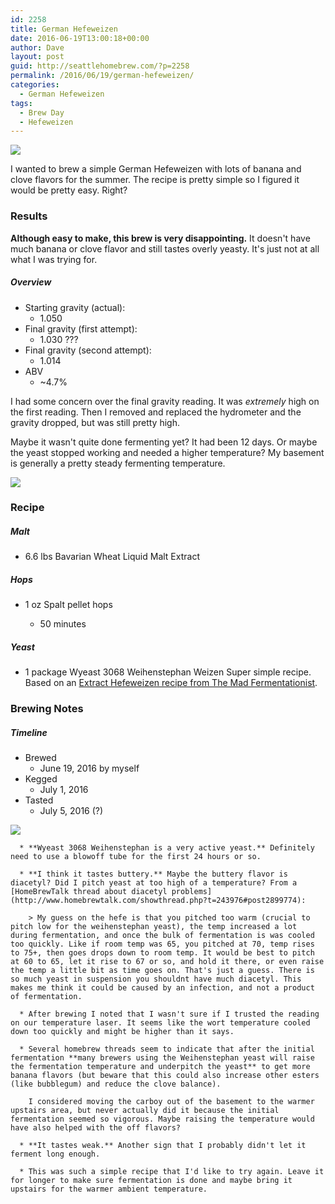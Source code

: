 ```yaml
---
id: 2258
title: German Hefeweizen
date: 2016-06-19T13:00:18+00:00
author: Dave
layout: post
guid: http://seattlehomebrew.com/?p=2258
permalink: /2016/06/19/german-hefeweizen/
categories:
  - German Hefeweizen
tags:
  - Brew Day
  - Hefeweizen
---
```

<img src="http://seattlehomebrew.com/wp-content/uploads/2016/06/IMG_4693-001-587x500.jpg" class="aligncenter" />

I wanted to brew a simple German Hefeweizen with lots of banana and clove flavors for the summer. The recipe is pretty simple so I figured it would be pretty easy. Right?

<!--more-->

### Results

**Although easy to make, this brew is very disappointing.** It doesn't have much banana or clove flavor and still tastes overly yeasty. It's just not at all what I was trying for.

##### Overview

  * Starting gravity (actual): 
      * 1.050
  * Final gravity (first attempt): 
      * 1.030 ???
  * Final gravity (second attempt): 
      * 1.014
  * ABV 
      * ~4.7% 

I had some concern over the final gravity reading. It was _extremely_ high on the first reading. Then I removed and replaced the hydrometer and the gravity dropped, but was still pretty high.

Maybe it wasn't quite done fermenting yet? It had been 12 days. Or maybe the yeast stopped working and needed a higher temperature? My basement is generally a pretty steady fermenting temperature.

<img src="http://seattlehomebrew.com/wp-content/uploads/2016/06/IMG_4892_4893-800x500.jpg" class="aligncenter" /> 

### Recipe

##### Malt

  * 6.6 lbs Bavarian Wheat Liquid Malt Extract

##### Hops

  * 1 oz Spalt pellet hops 
      * 50 minutes</ul> 
    ##### Yeast
    
      * 1 package Wyeast 3068 Weihenstephan Weizen 
    Super simple recipe. Based on an [Extract Hefeweizen recipe from The Mad Fermentationist](http://www.themadfermentationist.com/2009/09/extract-hefeweizen-recipe.html).
    
    ### Brewing Notes
    
    ##### Timeline
    
      * Brewed 
          * June 19, 2016 by myself
      * Kegged 
          * July 1, 2016
      * Tasted 
          * July 5, 2016 (?) 
    <!--table>


<tr>


<td>Brewed</td>



<td>June 19, 2016 by myself</td>


</tr>




<tr>


<td>Kegged</td>



<td>July 1, 2016</td>


</tr>




<tr>


<td>Tasted</td>



<td>July 5, 2016 (?)</td>


</tr>


</table-->
    
<img src="http://seattlehomebrew.com/wp-content/uploads/2016/06/IMG_4780-001-1024x431.jpg" class="aligncenter" /> 
    
      * **Wyeast 3068 Weihenstephan is a very active yeast.** Definitely need to use a blowoff tube for the first 24 hours or so.
    
      * **I think it tastes buttery.** Maybe the buttery flavor is diacetyl? Did I pitch yeast at too high of a temperature? From a [HomeBrewTalk thread about diacetyl problems](http://www.homebrewtalk.com/showthread.php?t=243976#post2899774):
        
        > My guess on the hefe is that you pitched too warm (crucial to pitch low for the weihenstephan yeast), the temp increased a lot during fermentation, and once the bulk of fermentation is was cooled too quickly. Like if room temp was 65, you pitched at 70, temp rises to 75+, then goes drops down to room temp. It would be best to pitch at 60 to 65, let it rise to 67 or so, and hold it there, or even raise the temp a little bit as time goes on. That's just a guess. There is so much yeast in suspension you shouldnt have much diacetyl. This makes me think it could be caused by an infection, and not a product of fermentation. 
    
      * After brewing I noted that I wasn't sure if I trusted the reading on our temperature laser. It seems like the wort temperature cooled down too quickly and might be higher than it says.
    
      * Several homebrew threads seem to indicate that after the initial fermentation **many brewers using the Weihenstephan yeast will raise the fermentation temperature and underpitch the yeast** to get more banana flavors (but beware that this could also increase other esters (like bubblegum) and reduce the clove balance).
        
        I considered moving the carboy out of the basement to the warmer upstairs area, but never actually did it because the initial fermentation seemed so vigorous. Maybe raising the temperature would have also helped with the off flavors?
    
      * **It tastes weak.** Another sign that I probably didn't let it ferment long enough.
    
      * This was such a simple recipe that I'd like to try again. Leave it for longer to make sure fermentation is done and maybe bring it upstairs for the warmer ambient temperature.